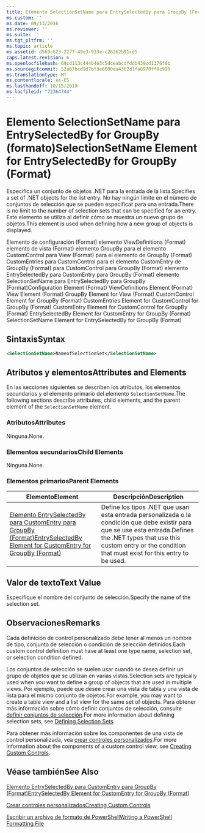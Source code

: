 ```yaml
---
title: Elemento SelectionSetName para EntrySelectedBy para GroupBy (Format) | Microsoft Docs
ms.custom: ''
ms.date: 09/13/2016
ms.reviewer: ''
ms.suite: ''
ms.tgt_pltfrm: ''
ms.topic: article
ms.assetid: d569c623-2277-49e3-933e-c26262b91cd5
caps.latest.revision: 6
ms.openlocfilehash: 69cd113c444b4e3c5dceabcdfddb439cd1376f6b
ms.sourcegitcommit: 52a67bcd9d7bf3e8600ea4302d1fa8970ff9c998
ms.translationtype: MT
ms.contentlocale: es-ES
ms.lasthandoff: 10/15/2019
ms.locfileid: "72364744"
---
```

# <a name="selectionsetname-element-for-entryselectedby-for-groupby-format"></a><span data-ttu-id="7d80e-102">Elemento SelectionSetName para EntrySelectedBy for GroupBy (formato)</span><span class="sxs-lookup"><span data-stu-id="7d80e-102">SelectionSetName Element for EntrySelectedBy for GroupBy (Format)</span></span>

<span data-ttu-id="7d80e-103">Especifica un conjunto de objetos .NET para la entrada de la lista.</span><span class="sxs-lookup"><span data-stu-id="7d80e-103">Specifies a set of .NET objects for the list entry.</span></span> <span data-ttu-id="7d80e-104">No hay ningún límite en el número de conjuntos de selección que se pueden especificar para una entrada.</span><span class="sxs-lookup"><span data-stu-id="7d80e-104">There is no limit to the number of selection sets that can be specified for an entry.</span></span> <span data-ttu-id="7d80e-105">Este elemento se utiliza al definir cómo se muestra un nuevo grupo de objetos.</span><span class="sxs-lookup"><span data-stu-id="7d80e-105">This element is used when defining how a new group of objects is displayed.</span></span>

<span data-ttu-id="7d80e-106">Elemento de configuración (Format) elemento ViewDefinitions (Format) elemento de vista (Format) elemento GroupBy para el elemento CustomControl para View (Format) para el elemento de GroupBy (Format) CustomEntries para CustomControl para el elemento CustomEntry de GroupBy (Format) para CustomControl para GroupBy (Format) elemento EntrySelectedBy para CustomEntry para GroupBy (Format) elemento SelectionSetName para EntrySelectedBy para GroupBy (Format)</span><span class="sxs-lookup"><span data-stu-id="7d80e-106">Configuration Element (Format) ViewDefinitions Element (Format) View Element (Format) GroupBy Element for View (Format) CustomControl Element for GroupBy (Format) CustomEntries Element for CustomControl for GroupBy (Format) CustomEntry Element for CustomControl for GroupBy (Format) EntrySelectedBy Element for CustomEntry for GroupBy (Format) SelectionSetName Element for EntrySelectedBy for GroupBy (Format)</span></span>

## <a name="syntax"></a><span data-ttu-id="7d80e-107">Sintaxis</span><span class="sxs-lookup"><span data-stu-id="7d80e-107">Syntax</span></span>

```xml
<SelectionSetName>NameofSelectionSet</SelectionSetName>
```

## <a name="attributes-and-elements"></a><span data-ttu-id="7d80e-108">Atributos y elementos</span><span class="sxs-lookup"><span data-stu-id="7d80e-108">Attributes and Elements</span></span>

<span data-ttu-id="7d80e-109">En las secciones siguientes se describen los atributos, los elementos secundarios y el elemento primario del elemento `SelectionSetName`.</span><span class="sxs-lookup"><span data-stu-id="7d80e-109">The following sections describe attributes, child elements, and the parent element of the `SelectionSetName` element.</span></span>

### <a name="attributes"></a><span data-ttu-id="7d80e-110">Atributos</span><span class="sxs-lookup"><span data-stu-id="7d80e-110">Attributes</span></span>

<span data-ttu-id="7d80e-111">Ninguna.</span><span class="sxs-lookup"><span data-stu-id="7d80e-111">None.</span></span>

### <a name="child-elements"></a><span data-ttu-id="7d80e-112">Elementos secundarios</span><span class="sxs-lookup"><span data-stu-id="7d80e-112">Child Elements</span></span>

<span data-ttu-id="7d80e-113">Ninguna.</span><span class="sxs-lookup"><span data-stu-id="7d80e-113">None.</span></span>

### <a name="parent-elements"></a><span data-ttu-id="7d80e-114">Elementos primarios</span><span class="sxs-lookup"><span data-stu-id="7d80e-114">Parent Elements</span></span>

|<span data-ttu-id="7d80e-115">Elemento</span><span class="sxs-lookup"><span data-stu-id="7d80e-115">Element</span></span>|<span data-ttu-id="7d80e-116">Descripción</span><span class="sxs-lookup"><span data-stu-id="7d80e-116">Description</span></span>|
|-------------|-----------------|
|[<span data-ttu-id="7d80e-117">Elemento EntrySelectedBy para CustomEntry para GroupBy (Format)</span><span class="sxs-lookup"><span data-stu-id="7d80e-117">EntrySelectedBy Element for CustomEntry for GroupBy (Format)</span></span>](./entryselectedby-element-for-customentry-for-groupby-format.md)|<span data-ttu-id="7d80e-118">Define los tipos .NET que usan esta entrada personalizada o la condición que debe existir para que se use esta entrada.</span><span class="sxs-lookup"><span data-stu-id="7d80e-118">Defines the .NET types that use this custom entry or the condition that must exist for this entry to be used.</span></span>|

## <a name="text-value"></a><span data-ttu-id="7d80e-119">Valor de texto</span><span class="sxs-lookup"><span data-stu-id="7d80e-119">Text Value</span></span>

<span data-ttu-id="7d80e-120">Especifique el nombre del conjunto de selección.</span><span class="sxs-lookup"><span data-stu-id="7d80e-120">Specify the name of the selection set.</span></span>

## <a name="remarks"></a><span data-ttu-id="7d80e-121">Observaciones</span><span class="sxs-lookup"><span data-stu-id="7d80e-121">Remarks</span></span>

<span data-ttu-id="7d80e-122">Cada definición de control personalizado debe tener al menos un nombre de tipo, conjunto de selección o condición de selección definidos.</span><span class="sxs-lookup"><span data-stu-id="7d80e-122">Each custom control definition must have at least one type name, selection set, or selection condition defined.</span></span>

<span data-ttu-id="7d80e-123">Los conjuntos de selección se suelen usar cuando se desea definir un grupo de objetos que se utilizan en varias vistas.</span><span class="sxs-lookup"><span data-stu-id="7d80e-123">Selection sets are typically used when you want to define a group of objects that are used in multiple views.</span></span> <span data-ttu-id="7d80e-124">Por ejemplo, puede que desee crear una vista de tabla y una vista de lista para el mismo conjunto de objetos.</span><span class="sxs-lookup"><span data-stu-id="7d80e-124">For example, you may want to create a table view and a list view for the same set of objects.</span></span> <span data-ttu-id="7d80e-125">Para obtener más información sobre cómo definir conjuntos de selección, consulte [definir conjuntos de selección](./defining-selection-sets.md).</span><span class="sxs-lookup"><span data-stu-id="7d80e-125">For more information about defining selection sets, see [Defining Selection Sets](./defining-selection-sets.md).</span></span>

<span data-ttu-id="7d80e-126">Para obtener más información sobre los componentes de una vista de control personalizada, vea [crear controles personalizados](./creating-custom-controls.md).</span><span class="sxs-lookup"><span data-stu-id="7d80e-126">For more information about the components of a custom control view, see [Creating Custom Controls](./creating-custom-controls.md).</span></span>

## <a name="see-also"></a><span data-ttu-id="7d80e-127">Véase también</span><span class="sxs-lookup"><span data-stu-id="7d80e-127">See Also</span></span>

[<span data-ttu-id="7d80e-128">Elemento EntrySelectedBy para CustomEntry para GroupBy (Format)</span><span class="sxs-lookup"><span data-stu-id="7d80e-128">EntrySelectedBy Element for CustomEntry for GroupBy (Format)</span></span>](./entryselectedby-element-for-customentry-for-groupby-format.md)

[<span data-ttu-id="7d80e-129">Crear controles personalizados</span><span class="sxs-lookup"><span data-stu-id="7d80e-129">Creating Custom Controls</span></span>](./creating-custom-controls.md)

[<span data-ttu-id="7d80e-130">Escribir un archivo de formato de PowerShell</span><span class="sxs-lookup"><span data-stu-id="7d80e-130">Writing a PowerShell Formatting File</span></span>](./writing-a-powershell-formatting-file.md)
